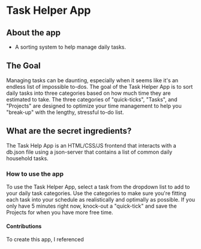 # Task Helper App

## About the app

- A sorting system to help manage daily tasks.

## The Goal

Managing tasks can be daunting, especially when it seems like it's an endless list of impossible to-dos. The goal of the Task Helper App is to sort daily tasks into three categories based on how much time they are estimated to take. The three categories of "quick-ticks", "Tasks", and "Projects" are designed to optimize your time management to help you "break-up" with the lengthy, stressful to-do list. 

## What are the secret ingredients?

The Task Help App is an HTML/CSS/JS frontend that interacts with a db.json file using a json-server that contains a list of common daily household tasks.

### How to use the app

To use the Task Helper App, select a task from the dropdown list to add to your daily task categories. Use the categories to make sure you're fitting each task into your schedule as realistically and optimally as possible. If you only have 5 minutes right now, knock-out a "quick-tick" and save the Projects for when you have more free time.

#### Contributions

To create this app, I referenced 